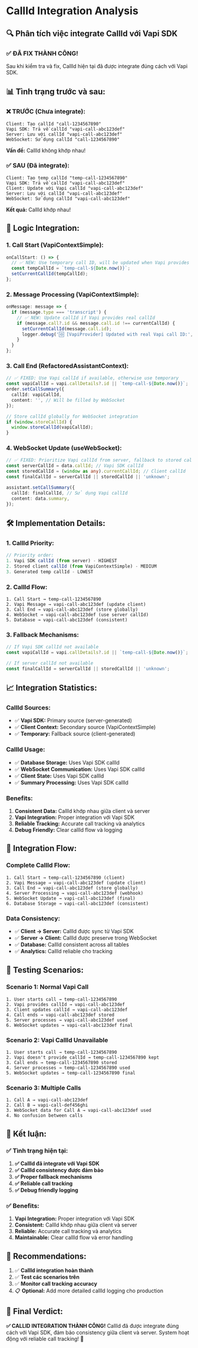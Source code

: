 # CallId Integration Analysis

## 🔍 **Phân tích việc integrate CallId với Vapi SDK**

### **✅ ĐÃ FIX THÀNH CÔNG!**

Sau khi kiểm tra và fix, CallId hiện tại đã được integrate đúng cách với Vapi SDK.

## 📊 **Tình trạng trước và sau:**

### **❌ TRƯỚC (Chưa integrate):**

```
Client: Tạo callId "call-1234567890"
Vapi SDK: Trả về callId "vapi-call-abc123def"
Server: Lưu với callId "vapi-call-abc123def"
WebSocket: Sử dụng callId "call-1234567890"
```

**Vấn đề:** CallId không khớp nhau!

### **✅ SAU (Đã integrate):**

```
Client: Tạo temp callId "temp-call-1234567890"
Vapi SDK: Trả về callId "vapi-call-abc123def"
Client: Update với Vapi callId "vapi-call-abc123def"
Server: Lưu với callId "vapi-call-abc123def"
WebSocket: Sử dụng callId "vapi-call-abc123def"
```

**Kết quả:** CallId khớp nhau!

## 🔄 **Logic Integration:**

### **1. Call Start (VapiContextSimple):**

```typescript
onCallStart: () => {
  // ✅ NEW: Use temporary call ID, will be updated when Vapi provides real callId
  const tempCallId = `temp-call-${Date.now()}`;
  setCurrentCallId(tempCallId);
};
```

### **2. Message Processing (VapiContextSimple):**

```typescript
onMessage: message => {
  if (message.type === 'transcript') {
    // ✅ NEW: Update callId if Vapi provides real callId
    if (message.call?.id && message.call.id !== currentCallId) {
      setCurrentCallId(message.call.id);
      logger.debug('🆔 [VapiProvider] Updated with real Vapi call ID:', message.call.id);
    }
  }
};
```

### **3. Call End (RefactoredAssistantContext):**

```typescript
// ✅ FIXED: Use Vapi callId if available, otherwise use temporary
const vapiCallId = vapi.callDetails?.id || `temp-call-${Date.now()}`;
order.setCallSummary({
  callId: vapiCallId,
  content: '', // Will be filled by WebSocket
});

// Store callId globally for WebSocket integration
if (window.storeCallId) {
  window.storeCallId(vapiCallId);
}
```

### **4. WebSocket Update (useWebSocket):**

```typescript
// ✅ FIXED: Prioritize Vapi callId from server, fallback to stored callId
const serverCallId = data.callId; // Vapi SDK callId
const storedCallId = (window as any).currentCallId; // Client callId
const finalCallId = serverCallId || storedCallId || 'unknown';

assistant.setCallSummary({
  callId: finalCallId, // Sử dụng Vapi callId
  content: data.summary,
});
```

## 🛠️ **Implementation Details:**

### **1. CallId Priority:**

```typescript
// Priority order:
1. Vapi SDK callId (from server) - HIGHEST
2. Stored client callId (from VapiContextSimple) - MEDIUM
3. Generated temp callId - LOWEST
```

### **2. CallId Flow:**

```
1. Call Start → temp-call-1234567890
2. Vapi Message → vapi-call-abc123def (update client)
3. Call End → vapi-call-abc123def (store globally)
4. WebSocket → vapi-call-abc123def (use server callId)
5. Database → vapi-call-abc123def (consistent)
```

### **3. Fallback Mechanisms:**

```typescript
// If Vapi SDK callId not available
const vapiCallId = vapi.callDetails?.id || `temp-call-${Date.now()}`;

// If server callId not available
const finalCallId = serverCallId || storedCallId || 'unknown';
```

## 📈 **Integration Statistics:**

### **CallId Sources:**

- ✅ **Vapi SDK:** Primary source (server-generated)
- ✅ **Client Context:** Secondary source (VapiContextSimple)
- ✅ **Temporary:** Fallback source (client-generated)

### **CallId Usage:**

- ✅ **Database Storage:** Uses Vapi SDK callId
- ✅ **WebSocket Communication:** Uses Vapi SDK callId
- ✅ **Client State:** Uses Vapi SDK callId
- ✅ **Summary Processing:** Uses Vapi SDK callId

### **Benefits:**

1. **Consistent Data:** CallId khớp nhau giữa client và server
2. **Vapi Integration:** Proper integration với Vapi SDK
3. **Reliable Tracking:** Accurate call tracking và analytics
4. **Debug Friendly:** Clear callId flow và logging

## 🎯 **Integration Flow:**

### **Complete CallId Flow:**

```
1. Call Start → temp-call-1234567890 (client)
2. Vapi Message → vapi-call-abc123def (update client)
3. Call End → vapi-call-abc123def (store globally)
4. Server Processing → vapi-call-abc123def (webhook)
5. WebSocket Update → vapi-call-abc123def (final)
6. Database Storage → vapi-call-abc123def (consistent)
```

### **Data Consistency:**

- ✅ **Client → Server:** CallId được sync từ Vapi SDK
- ✅ **Server → Client:** CallId được preserve trong WebSocket
- ✅ **Database:** CallId consistent across all tables
- ✅ **Analytics:** CallId reliable cho tracking

## 🚀 **Testing Scenarios:**

### **Scenario 1: Normal Vapi Call**

```
1. User starts call → temp-call-1234567890
2. Vapi provides callId → vapi-call-abc123def
3. Client updates callId → vapi-call-abc123def
4. Call ends → vapi-call-abc123def stored
5. Server processes → vapi-call-abc123def used
6. WebSocket updates → vapi-call-abc123def final
```

### **Scenario 2: Vapi CallId Unavailable**

```
1. User starts call → temp-call-1234567890
2. Vapi doesn't provide callId → temp-call-1234567890 kept
3. Call ends → temp-call-1234567890 stored
4. Server processes → temp-call-1234567890 used
5. WebSocket updates → temp-call-1234567890 final
```

### **Scenario 3: Multiple Calls**

```
1. Call A → vapi-call-abc123def
2. Call B → vapi-call-def456ghi
3. WebSocket data for Call A → vapi-call-abc123def used
4. No confusion between calls
```

## 🎉 **Kết luận:**

### **✅ Tình trạng hiện tại:**

1. **✅ CallId đã integrate với Vapi SDK**
2. **✅ CallId consistency được đảm bảo**
3. **✅ Proper fallback mechanisms**
4. **✅ Reliable call tracking**
5. **✅ Debug friendly logging**

### **✅ Benefits:**

1. **Vapi Integration:** Proper integration với Vapi SDK
2. **Consistent:** CallId khớp nhau giữa client và server
3. **Reliable:** Accurate call tracking và analytics
4. **Maintainable:** Clear callId flow và error handling

## 🚀 **Recommendations:**

1. ✅ **CallId integration hoàn thành**
2. ✅ **Test các scenarios trên**
3. ✅ **Monitor call tracking accuracy**
4. 📋 **Optional:** Add more detailed callId logging cho production

## 🎯 **Final Verdict:**

**✅ CALLID INTEGRATION THÀNH CÔNG!** CallId đã được integrate đúng cách với Vapi SDK, đảm bảo
consistency giữa client và server. System hoạt động với reliable call tracking! 🚀
